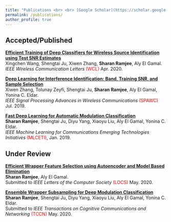 ```yaml
---
title: "Publications <br> <br> [Google Scholar](https://scholar.google.com/citations?user=QYNYHEMAAAAJ&hl=en)"
permalink: /publications/
author_profile: true
---
```


## Accepted/Published

<b>[Efficient Training of Deep Classifiers for Wireless Source Identification using Test SNR Estimates](http://sharanramjee.github.io/publications/wcl2020)</b> <br>
Xingchen Wang, Shengtai Ju, Xiwen Zhang, <b>Sharan Ramjee</b>, Aly El Gamal. <br>
<i> IEEE Wireless Communication Letters</i> <span style="color:red">(WCL)</span> Apr. 2020.

<b>[Deep Learning for Interference Identification: Band, Training SNR, and Sample Selection](http://sharanramjee.github.io/publications/spawc2019)</b> <br>
Xiwen Zhang, Tolunay Zeyfi, Shengtai Ju, <b>Sharan Ramjee</b>, Aly El Gamal, Yonina C. Eldar. <br>
<i>IEEE Signal Processing Advances in Wireless Communications</i> <span style="color:red">(SPAWC)</span> Jul. 2019.

<b>[Fast Deep Learning for Automatic Modulation Classification](http://sharanramjee.github.io/publications/mlceti2019)</b> <br>
<b>Sharan Ramjee</b>, Shengtai Ju, Diyu Yang, Xiaoyu Liu, Aly El Gamal, Yonina C. Eldar. <br> <i>IEEE Machine Learning for Communications Emerging Technologies Initiatives</i> <span style="color:red">(MLCETI)</span>, Jan. 2019.


## Under Review

<b>[Efficient Wrapper Feature Selection using Autoencoder and Model Based Elimination](http://sharanramjee.github.io/publications/locs2020)</b> <br>
<b>Sharan Ramjee</b>, Aly El Gamal. <br>
Submitted to <i> IEEE Letters of the Computer Society</i> <span style="color:red">(LOCS)</span> May. 2020.

<b>[Ensemble Wrapper Subsampling for Deep Modulation Classification](http://sharanramjee.github.io/publications/tccn2020)</b> <br>
<b>Sharan Ramjee</b>, Shengtai Ju, Diyu Yang, Xiaoyu Liu, Aly El Gamal, Yonina C. Eldar. <br>
Submitted to <i>IEEE Transactions on Cognitive Communications and Networking</i> <span style="color:red">(TCCN)</span> May. 2020.
